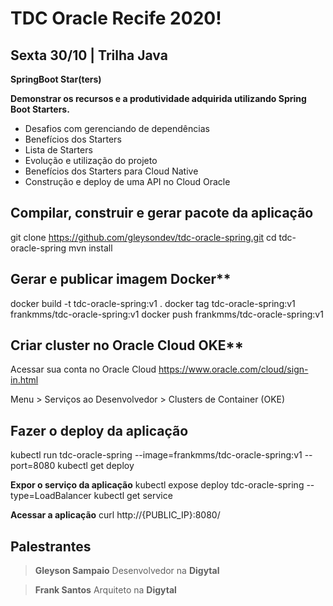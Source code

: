 # TDC Oracle Recife 2020!

## Sexta 30/10 | Trilha Java


**SpringBoot Star(ters)**

**Demonstrar os recursos e a produtividade adquirida utilizando Spring Boot Starters.**

- Desafios com gerenciando de dependências 
- Benefícios dos Starters
- Lista de Starters
- Evolução e utilização do projeto
- Benefícios dos Starters para Cloud Native
- Construção e deploy de uma API no Cloud Oracle

## Compilar, construir e gerar pacote da aplicação

git clone https://github.com/gleysondev/tdc-oracle-spring.git
cd tdc-oracle-spring
mvn install

## Gerar e publicar imagem Docker**
docker build -t tdc-oracle-spring:v1 .
docker tag tdc-oracle-spring:v1 frankmms/tdc-oracle-spring:v1
docker push frankmms/tdc-oracle-spring:v1

## Criar cluster no Oracle Cloud OKE**

Acessar sua conta no Oracle Cloud https://www.oracle.com/cloud/sign-in.html

Menu > Serviços ao Desenvolvedor > Clusters de Container (OKE)

## Fazer o deploy da aplicação
kubectl run tdc-oracle-spring --image=frankmms/tdc-oracle-spring:v1 --port=8080
kubectl get deploy

**Expor o serviço da aplicação**
kubectl expose deploy tdc-oracle-spring --type=LoadBalancer
kubectl get service

**Acessar a aplicação**
curl http://{PUBLIC_IP}:8080/

## Palestrantes
> **Gleyson Sampaio** Desenvolvedor na **Digytal** 

> **Frank Santos** Arquiteto na **Digytal** 
